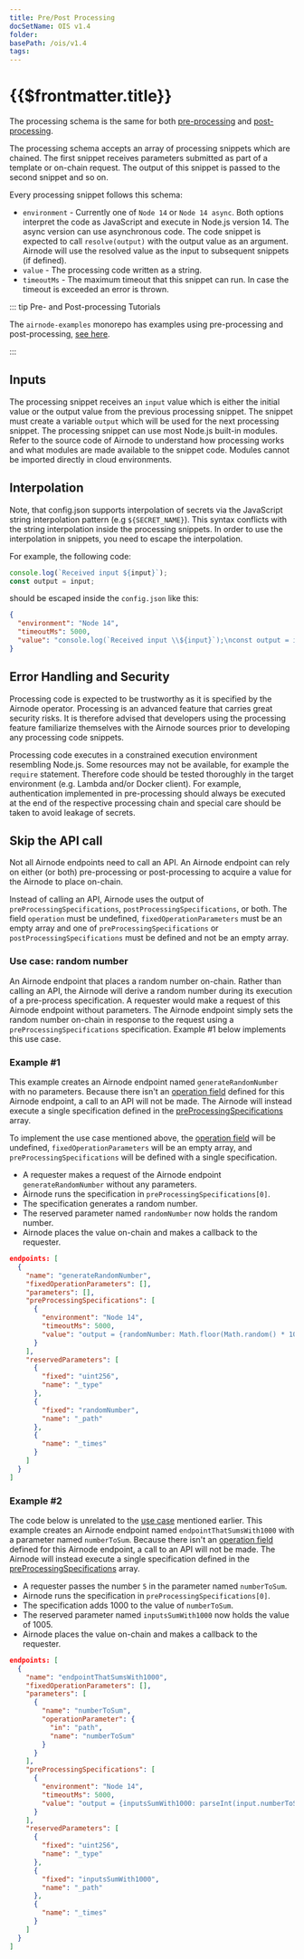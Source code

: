 ```yaml
---
title: Pre/Post Processing
docSetName: OIS v1.4
folder:
basePath: /ois/v1.4
tags:
---
```


# {{$frontmatter.title}}

<VersionWarning/>

<TocHeader /> <TOC class="table-of-contents" :include-level="[2,5]" />

The processing schema is the same for both
[pre-processing](./ois.md#_5-9-preprocessingspecifications) and
[post-processing](./ois.md#_5-10-postprocessingspecifications).

The processing schema accepts an array of processing snippets which are chained.
The first snippet receives parameters submitted as part of a template or
on-chain request. The output of this snippet is passed to the second snippet and
so on.

Every processing snippet follows this schema:

- `environment` - Currently one of `Node 14` or `Node 14 async`. Both options
  interpret the code as JavaScript and execute in Node.js version 14. The async
  version can use asynchronous code. The code snippet is expected to call
  `resolve(output)` with the output value as an argument. Airnode will use the
  resolved value as the input to subsequent snippets (if defined).
- `value` - The processing code written as a string.
- `timeoutMs` - The maximum timeout that this snippet can run. In case the
  timeout is exceeded an error is thrown.

::: tip Pre- and Post-processing Tutorials

The `airnode-examples` monorepo has examples using pre-processing and
post-processing,
[see here](../../airnode/v0.10/grp-providers/tutorial/README.md#monorepo-examples).

:::

## Inputs

The processing snippet receives an `input` value which is either the initial
value or the output value from the previous processing snippet. The snippet must
create a variable `output` which will be used for the next processing snippet.
The processing snippet can use most Node.js built-in modules. Refer to the
source code of Airnode to understand how processing works and what modules are
made available to the snippet code. Modules cannot be imported directly in cloud
environments.

## Interpolation

Note, that config.json supports interpolation of secrets via the JavaScript
string interpolation pattern (e.g `${SECRET_NAME}`). This syntax conflicts with
the string interpolation inside the processing snippets. In order to use the
interpolation in snippets, you need to escape the interpolation.

For example, the following code:

```js
console.log(`Received input ${input}`);
const output = input;
```

should be escaped inside the `config.json` like this:

```json
{
  "environment": "Node 14",
  "timeoutMs": 5000,
  "value": "console.log(`Received input \\${input}`);\nconst output = input;"
}
```

## Error Handling and Security

Processing code is expected to be trustworthy as it is specified by the Airnode
operator. Processing is an advanced feature that carries great security risks.
It is therefore advised that developers using the processing feature familiarize
themselves with the Airnode sources prior to developing any processing code
snippets.

Processing code executes in a constrained execution environment resembling
Node.js. Some resources may not be available, for example the `require`
statement. Therefore code should be tested thoroughly in the target environment
(e.g. Lambda and/or Docker client). For example, authentication implemented in
pre-processing should always be executed at the end of the respective processing
chain and special care should be taken to avoid leakage of secrets.

## Skip the API call

Not all Airnode endpoints need to call an API. An Airnode endpoint can rely on
either (or both) pre-processing or post-processing to acquire a value for the
Airnode to place on-chain.

Instead of calling an API, Airnode uses the output of
`preProcessingSpecifications`, `postProcessingSpecifications`, or both. The
field `operation` must be undefined, `fixedOperationParameters` must be an empty
array and one of `preProcessingSpecifications` or `postProcessingSpecifications`
must be defined and not be an empty array.

### Use case: random number

An Airnode endpoint that places a random number on-chain. Rather than calling an
API, the Airnode will derive a random number during its execution of a
pre-process specification. A requester would make a request of this Airnode
endpoint without parameters. The Airnode endpoint simply sets the random number
on-chain in response to the request using a `preProcessingSpecifications`
specification. Example #1 below implements this use case.

### Example #1

This example creates an Airnode endpoint named `generateRandomNumber` with no
parameters. Because there isn't an [operation field](ois.md#_5-2-operation)
defined for this Airnode endpoint, a call to an API will not be made. The
Airnode will instead execute a single specification defined in the
[preProcessingSpecifications](ois.md#_5-9-preprocessingspecifications) array.

To implement the use case mentioned above, the
[operation field](ois.md#_5-2-operation) will be undefined,
`fixedOperationParameters` will be an empty array, and
`preProcessingSpecifications` will be defined with a single specification.

- A requester makes a request of the Airnode endpoint `generateRandomNumber`
  without any parameters.
- Airnode runs the specification in `preProcessingSpecifications[0]`.
- The specification generates a random number.
- The reserved parameter named `randomNumber` now holds the random number.
- Airnode places the value on-chain and makes a callback to the requester.

```json
endpoints: [
  {
    "name": "generateRandomNumber",
    "fixedOperationParameters": [],
    "parameters": [],
    "preProcessingSpecifications": [
      {
        "environment": "Node 14",
        "timeoutMs": 5000,
        "value": "output = {randomNumber: Math.floor(Math.random() * 100)}"
      }
    ],
    "reservedParameters": [
      {
        "fixed": "uint256",
        "name": "_type"
      },
      {
        "fixed": "randomNumber",
        "name": "_path"
      },
      {
        "name": "_times"
      }
    ]
  }
]
```

### Example #2

The code below is unrelated to the [use case](#use-case) mentioned earlier. This
example creates an Airnode endpoint named `endpointThatSumsWith1000` with a
parameter named `numberToSum`. Because there isn't an
[operation field](ois.md#_5-2-operation) defined for this Airnode endpoint, a
call to an API will not be made. The Airnode will instead execute a single
specification defined in the
[preProcessingSpecifications](ois.md#_5-9-preprocessingspecifications) array.

- A requester passes the number `5` in the parameter named `numberToSum`.
- Airnode runs the specification in `preProcessingSpecifications[0]`.
- The specification adds 1000 to the value of `numberToSum`.
- The reserved parameter named `inputsSumWith1000` now holds the value of 1005.
- Airnode places the value on-chain and makes a callback to the requester.

```json
endpoints: [
  {
    "name": "endpointThatSumsWith1000",
    "fixedOperationParameters": [],
    "parameters": [
      {
        "name": "numberToSum",
        "operationParameter": {
          "in": "path",
          "name": "numberToSum"
        }
      }
    ],
    "preProcessingSpecifications": [
      {
        "environment": "Node 14",
        "timeoutMs": 5000,
        "value": "output = {inputsSumWith1000: parseInt(input.numberToSum) + 1000}"
      }
    ],
    "reservedParameters": [
      {
        "fixed": "uint256",
        "name": "_type"
      },
      {
        "fixed": "inputsSumWith1000",
        "name": "_path"
      },
      {
        "name": "_times"
      }
    ]
  }
]
```
